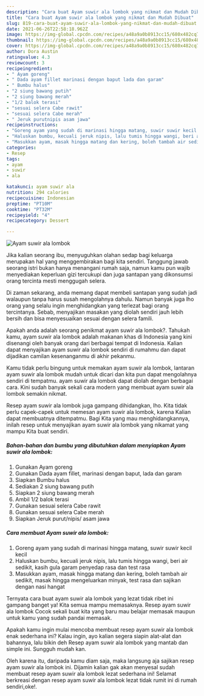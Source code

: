 ```yaml
---
description: "Cara buat Ayam suwir ala lombok yang nikmat dan Mudah Dibuat"
title: "Cara buat Ayam suwir ala lombok yang nikmat dan Mudah Dibuat"
slug: 819-cara-buat-ayam-suwir-ala-lombok-yang-nikmat-dan-mudah-dibuat
date: 2021-06-26T22:58:18.962Z
image: https://img-global.cpcdn.com/recipes/a48a9a0b8913cc15/680x482cq70/ayam-suwir-ala-lombok-foto-resep-utama.jpg
thumbnail: https://img-global.cpcdn.com/recipes/a48a9a0b8913cc15/680x482cq70/ayam-suwir-ala-lombok-foto-resep-utama.jpg
cover: https://img-global.cpcdn.com/recipes/a48a9a0b8913cc15/680x482cq70/ayam-suwir-ala-lombok-foto-resep-utama.jpg
author: Dora Austin
ratingvalue: 4.3
reviewcount: 3
recipeingredient:
- " Ayam goreng"
- " Dada ayam fillet marinasi dengan baput lada dan garam"
- " Bumbu halus"
- "2 siung bawang putih"
- "2 siung bawang merah"
- "1/2 balok terasi"
- "sesuai selera Cabe rawit"
- "sesuai selera Cabe merah"
- " Jeruk purutnipis asam jawa"
recipeinstructions:
- "Goreng ayam yang sudah di marinasi hingga matang, suwir suwir kecil kecil"
- "Haluskan bumbu, kecuali jeruk nipis, lalu tumis hingga wangi, beri air sedikit, kasih gula garam penyedap rasa dan test rasa"
- "Masukkan ayam, masak hingga matang dan kering, boleh tambah air sedikit, masak hingga mengeluarkan minyak, test rasa dan sajikan dengan nasi hangat"
categories:
- Resep
tags:
- ayam
- suwir
- ala

katakunci: ayam suwir ala 
nutrition: 294 calories
recipecuisine: Indonesian
preptime: "PT10M"
cooktime: "PT32M"
recipeyield: "4"
recipecategory: Dessert

---
```



![Ayam suwir ala lombok](https://img-global.cpcdn.com/recipes/a48a9a0b8913cc15/680x482cq70/ayam-suwir-ala-lombok-foto-resep-utama.jpg)

Jika kalian seorang ibu, menyuguhkan olahan sedap bagi keluarga merupakan hal yang menggembirakan bagi kita sendiri. Tanggung jawab seorang istri bukan hanya menangani rumah saja, namun kamu pun wajib menyediakan keperluan gizi tercukupi dan juga santapan yang dikonsumsi orang tercinta mesti menggugah selera.

Di zaman  sekarang, anda memang dapat membeli santapan yang sudah jadi walaupun tanpa harus susah mengolahnya dahulu. Namun banyak juga lho orang yang selalu ingin menghidangkan yang terlezat bagi orang tercintanya. Sebab, menyajikan masakan yang diolah sendiri jauh lebih bersih dan bisa menyesuaikan sesuai dengan selera famili. 



Apakah anda adalah seorang penikmat ayam suwir ala lombok?. Tahukah kamu, ayam suwir ala lombok adalah makanan khas di Indonesia yang kini disenangi oleh banyak orang dari berbagai tempat di Indonesia. Kalian dapat menyajikan ayam suwir ala lombok sendiri di rumahmu dan dapat dijadikan camilan kesenanganmu di akhir pekanmu.

Kamu tidak perlu bingung untuk memakan ayam suwir ala lombok, lantaran ayam suwir ala lombok mudah untuk dicari dan kita pun dapat mengolahnya sendiri di tempatmu. ayam suwir ala lombok dapat diolah dengan berbagai cara. Kini sudah banyak sekali cara modern yang membuat ayam suwir ala lombok semakin nikmat.

Resep ayam suwir ala lombok juga gampang dihidangkan, lho. Kita tidak perlu capek-capek untuk memesan ayam suwir ala lombok, karena Kalian dapat membuatnya ditempatmu. Bagi Kita yang mau menghidangkannya, inilah resep untuk menyajikan ayam suwir ala lombok yang nikamat yang mampu Kita buat sendiri.

<!--inarticleads1-->

##### Bahan-bahan dan bumbu yang dibutuhkan dalam menyiapkan Ayam suwir ala lombok:

1. Gunakan  Ayam goreng
1. Gunakan  Dada ayam fillet, marinasi dengan baput, lada dan garam
1. Siapkan  Bumbu halus
1. Sediakan 2 siung bawang putih
1. Siapkan 2 siung bawang merah
1. Ambil 1/2 balok terasi
1. Gunakan sesuai selera Cabe rawit
1. Gunakan sesuai selera Cabe merah
1. Siapkan  Jeruk purut/nipis/ asam jawa




<!--inarticleads2-->

##### Cara membuat Ayam suwir ala lombok:

1. Goreng ayam yang sudah di marinasi hingga matang, suwir suwir kecil kecil
1. Haluskan bumbu, kecuali jeruk nipis, lalu tumis hingga wangi, beri air sedikit, kasih gula garam penyedap rasa dan test rasa
1. Masukkan ayam, masak hingga matang dan kering, boleh tambah air sedikit, masak hingga mengeluarkan minyak, test rasa dan sajikan dengan nasi hangat




Ternyata cara buat ayam suwir ala lombok yang lezat tidak ribet ini gampang banget ya! Kita semua mampu memasaknya. Resep ayam suwir ala lombok Cocok sekali buat kita yang baru mau belajar memasak maupun untuk kamu yang sudah pandai memasak.

Apakah kamu ingin mulai mencoba membuat resep ayam suwir ala lombok enak sederhana ini? Kalau ingin, ayo kalian segera siapin alat-alat dan bahannya, lalu bikin deh Resep ayam suwir ala lombok yang mantab dan simple ini. Sungguh mudah kan. 

Oleh karena itu, daripada kamu diam saja, maka langsung aja sajikan resep ayam suwir ala lombok ini. Dijamin kalian gak akan menyesal sudah membuat resep ayam suwir ala lombok lezat sederhana ini! Selamat berkreasi dengan resep ayam suwir ala lombok lezat tidak rumit ini di rumah sendiri,oke!.

